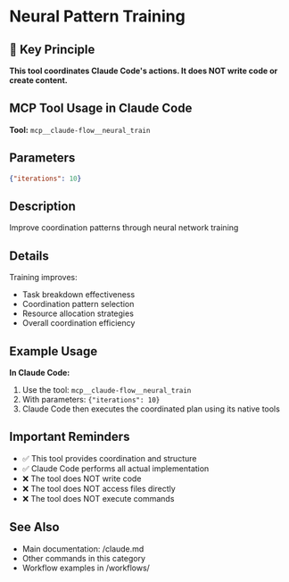 # Neural Pattern Training

## 🎯 Key Principle
**This tool coordinates Claude Code's actions. It does NOT write code or create content.**

## MCP Tool Usage in Claude Code

**Tool:** `mcp__claude-flow__neural_train`

## Parameters
```json
{"iterations": 10}
```

## Description
Improve coordination patterns through neural network training

## Details
Training improves:
- Task breakdown effectiveness
- Coordination pattern selection
- Resource allocation strategies
- Overall coordination efficiency

## Example Usage

**In Claude Code:**
1. Use the tool: `mcp__claude-flow__neural_train`
2. With parameters: `{"iterations": 10}`
3. Claude Code then executes the coordinated plan using its native tools

## Important Reminders
- ✅ This tool provides coordination and structure
- ✅ Claude Code performs all actual implementation
- ❌ The tool does NOT write code
- ❌ The tool does NOT access files directly
- ❌ The tool does NOT execute commands

## See Also
- Main documentation: /claude.md
- Other commands in this category
- Workflow examples in /workflows/
